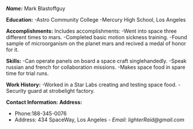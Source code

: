
_**Name:**_
Mark Blastoffguy

**Education:**
-Astro Community College
-Mercury High School, Los Angeles

**Accomplishments:**
 Includes accomplishments:
-Went into space three different times to mars.
-Completed basic motion sickness training.
-Found sample of microorganism on the planet mars and recived a medal of honor for it.

**Skills:**
-Can operate panels on board a space craft singlehandedly.
-Speak russian and french for collaboration missions.
-Makes space food in spare time for trial runs.

**Work History:**
-Worked in a Star Labs creating and testing space food.
-Security guard at strobelight factory.


**Contact Information:**
**Address:**
- Phone:188-345-0076
- Address: 434 SpaceWay, Los Angeles
_- Email: lighterRaid@gmail.com_

